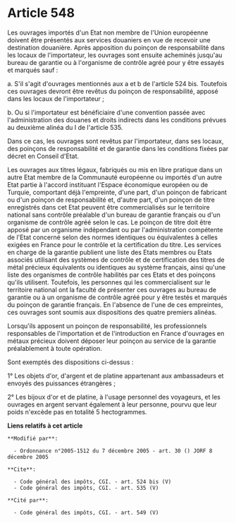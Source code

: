 # Article 548

Les ouvrages importés d'un Etat non membre de l'Union européenne doivent être présentés aux services douaniers en vue de
recevoir une destination douanière. Après apposition du poinçon de responsabilité dans les locaux de l'importateur, les
ouvrages sont ensuite acheminés jusqu'au bureau de garantie ou à l'organisme de contrôle agréé pour y être essayés et marqués
sauf : 

a. S'il s'agit d'ouvrages mentionnés aux a et b de l'article 524 bis. Toutefois ces ouvrages devront être revêtus du poinçon
de responsabilité, apposé dans les locaux de l'importateur ; 

b. Ou si l'importateur est bénéficiaire d'une convention passée avec l'administration des douanes et droits indirects dans
les conditions prévues au deuxième alinéa du I de l'article 535. 

Dans ce cas, les ouvrages sont revêtus par l'importateur, dans ses locaux, des poinçons de responsabilité et de garantie dans
les conditions fixées par décret en Conseil d'Etat. 

Les ouvrages aux titres légaux, fabriqués ou mis en libre pratique dans un autre Etat membre de la Communauté européenne ou
importés d'un autre Etat partie à l'accord instituant l'Espace économique européen ou de Turquie, comportant déjà
l'empreinte, d'une part, d'un poinçon de fabricant ou d'un poinçon de responsabilité et, d'autre part, d'un poinçon de titre
enregistrés dans cet Etat peuvent être commercialisés sur le territoire national sans contrôle préalable d'un bureau de
garantie français ou d'un organisme de contrôle agréé selon le cas. Le poinçon de titre doit être apposé par un organisme
indépendant ou par l'administration compétente de l'Etat concerné selon des normes identiques ou équivalentes à celles
exigées en France pour le contrôle et la certification du titre. Les services en charge de la garantie publient une liste des
Etats membres ou Etats associés utilisant des systèmes de contrôle et de certification des titres de métal précieux
équivalents ou identiques au système français, ainsi qu'une liste des organismes de contrôle habilités par ces Etats et des
poinçons qu'ils utilisent. Toutefois, les personnes qui les commercialisent sur le territoire national ont la faculté de
présenter ces ouvrages au bureau de garantie ou à un organisme de contrôle agréé pour y être testés et marqués du poinçon de
garantie français. En l'absence de l'une de ces empreintes, ces ouvrages sont soumis aux dispositions des quatre premiers
alinéas. 

Lorsqu'ils apposent un poinçon de responsabilité, les professionnels responsables de l'importation et de l'introduction en
France d'ouvrages en métaux précieux doivent déposer leur poinçon au service de la garantie préalablement à toute opération. 

Sont exemptés des dispositions ci-dessus : 

1° Les objets d'or, d'argent et de platine appartenant aux ambassadeurs et envoyés des puissances étrangères ; 

2° Les bijoux d'or et de platine, à l'usage personnel des voyageurs, et les ouvrages en argent servant également à leur
personne, pourvu que leur poids n'excède pas en totalité 5 hectogrammes.

**Liens relatifs à cet article**

	**Modifié par**:

	  - Ordonnance n°2005-1512 du 7 décembre 2005 - art. 30 () JORF 8 décembre 2005

	**Cite**:

	  - Code général des impôts, CGI. - art. 524 bis (V)
	  - Code général des impôts, CGI. - art. 535 (V)

	**Cité par**:

	  - Code général des impôts, CGI. - art. 549 (V)
